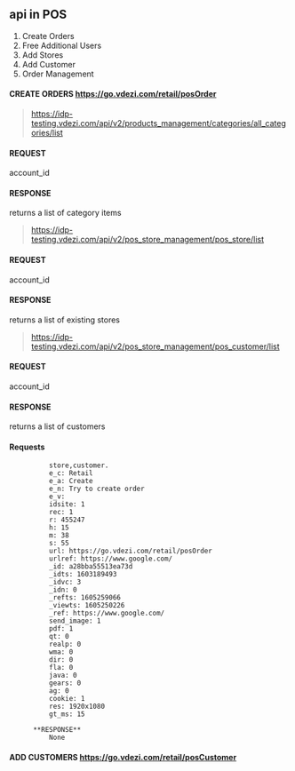 ## api in POS
1. Create Orders	
2. Free Additional Users	
3. Add Stores	
4. Add Customer	
5. Order Management

#### **CREATE ORDERS  https://go.vdezi.com/retail/posOrder**
> https://idp-testing.vdezi.com/api/v2/products_management/categories/all_categories/list

#### **REQUEST**
  account_id
#### **RESPONSE**
  returns a list of category items  

> https://idp-testing.vdezi.com/api/v2/pos_store_management/pos_store/list

#### **REQUEST**
  account_id
#### **RESPONSE**
  returns a list of existing stores

> https://idp-testing.vdezi.com/api/v2/pos_store_management/pos_customer/list

#### **REQUEST**
  account_id
#### **RESPONSE**
  returns a list of customers

   #### **Requests**         
              store,customer.
              e_c: Retail
              e_a: Create
              e_n: Try to create order
              e_v: 
              idsite: 1
              rec: 1
              r: 455247
              h: 15
              m: 38
              s: 55
              url: https://go.vdezi.com/retail/posOrder
              urlref: https://www.google.com/
              _id: a28bba55513ea73d
              _idts: 1603189493
              _idvc: 3
              _idn: 0
              _refts: 1605259066
              _viewts: 1605250226
              _ref: https://www.google.com/
              send_image: 1
              pdf: 1
              qt: 0
              realp: 0
              wma: 0
              dir: 0
              fla: 0
              java: 0
              gears: 0
              ag: 0
              cookie: 1
              res: 1920x1080
              gt_ms: 15

          **RESPONSE**
              None

#### **ADD CUSTOMERS  https://go.vdezi.com/retail/posCustomer**  